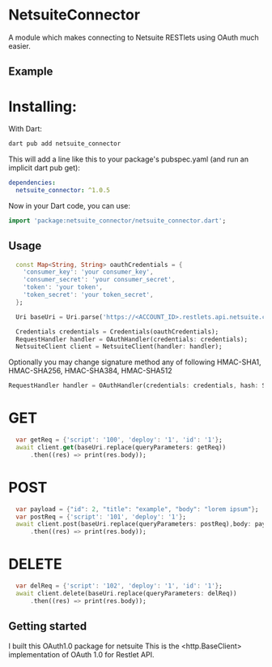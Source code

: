 <!--
This README describes the package. If you publish this package to pub.dev,
this README's contents appear on the landing page for your package.

For information about how to write a good package README, see the guide for
[writing package pages](https://dart.dev/guides/libraries/writing-package-pages).

For general information about developing packages, see the Dart guide for
[creating packages](https://dart.dev/guides/libraries/create-library-packages)
and the Flutter guide for
[developing packages and plugins](https://flutter.dev/developing-packages).
-->

# NetsuiteConnector

A module which makes connecting to Netsuite RESTlets using OAuth much easier.

## Example

# Installing:

With Dart:

```bash
dart pub add netsuite_connector
```

This will add a line like this to your package's pubspec.yaml (and run an implicit dart pub get):

```yaml
dependencies:
  netsuite_connector: ^1.0.5
```

Now in your Dart code, you can use:

```dart
import 'package:netsuite_connector/netsuite_connector.dart';
```

## Usage

```dart
  const Map<String, String> oauthCredentials = {
    'consumer_key': 'your consumer_key',
    'consumer_secret': 'your consumer_secret',
    'token': 'your token',
    'token_secret': 'your token_secret',
  };

  Uri baseUri = Uri.parse('https://<ACCOUNT_ID>.restlets.api.netsuite.com/app/site/hosting/restlet.nl');

  Credentials credentials = Credentials(oauthCredentials);
  RequestHandler handler = OAuthHandler(credentials: credentials);
  NetsuiteClient client = NetsuiteClient(handler: handler);
```

Optionally you may change signature method any of following HMAC-SHA1, HMAC-SHA256, HMAC-SHA384, HMAC-SHA512

```dart
RequestHandler handler = OAuthHandler(credentials: credentials, hash: SignatureMethod.HMAC_SHA256);
```

# GET

```dart
  var getReq = {'script': '100', 'deploy': '1', 'id': '1'};
  await client.get(baseUri.replace(queryParameters: getReq))
      .then((res) => print(res.body));
```

# POST

```dart
  var payload = {"id": 2, "title": "example", "body": "lorem ipsum"};
  var postReq = {'script': '101', 'deploy': '1'};
  await client.post(baseUri.replace(queryParameters: postReq),body: payload)
      .then((res) => print(res.body));
```

# DELETE

```dart
  var delReq = {'script': '102', 'deploy': '1', 'id': '1'};
  await client.delete(baseUri.replace(queryParameters: delReq))
      .then((res) => print(res.body));
```

## Getting started

I built this OAuth1.0 package for netsuite
This is the <http.BaseClient> implementation of OAuth 1.0 for Restlet API.
